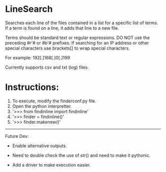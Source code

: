 # LineSearch 

Searches each line of the files contained in a list for a specific list of terms.  If a term is found on a line, it adds that line to a new file.

Terms should be standard text or regular expressions.  DO NOT use the preceding #r'# or #b'# prefixes.  If searching for an IP address or other special characters use brackets[] to wrap special characters.

For example: 192[.]168[.]0[.]199

Currently supports csv and txt (log) files.

# Instructions:

1. To execute, modify the finderconf.py file.
2. Open the python interpretter.
3. '>>> from findinline import findinline'
4. '>>> finder = findinline()'
5. '>>> finder.makenew()'

-----

Future Dev:

* Enable alternative outputs.

* Need to double check the use of str() and need to make it pythonic.

* Add a driver to make execution easier.

